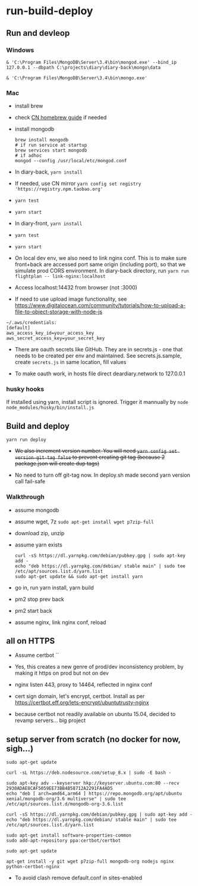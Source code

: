 # run-build-deploy

## Run and devleop

### Windows

`& 'C:\Program Files\MongoDB\Server\3.4\bin\mongod.exe' --bind_ip 127.0.0.1 --dbpath C:\projects\diary\diary-back\mongo\data`

`& 'C:\Program Files\MongoDB\Server\3.4\bin\mongo.exe'`

### Mac

- install brew

- check [CN homebrew guide](./cn-homebrew) if needed

- install mongodb
  ```
  brew install mongodb
  # if run service at startup
  brew services start mongodb
  # if adhoc
  mongod --config /usr/local/etc/mongod.conf
  ```

- In diary-back, `yarn install`

- If needed, use CN mirror
  `yarn config set registry 'https://registry.npm.taobao.org'`

- `yarn test`

- `yarn start`

- In diary-front, `yarn install`

- `yarn test`

- `yarn start`

- On local dev env, we also need to link nginx conf. This is to make sure front+back are accessed port same origin (including port), so that we simulate prod CORS environment. In diary-back directory, run `yarn run flightplan -- link-nginx:localhost`

- Access localhost:14432 from browser (not :3000)

- If need to use upload image functionality, see https://www.digitalocean.com/community/tutorials/how-to-upload-a-file-to-object-storage-with-node-js

```
~/.aws/credentials:
[default]
aws_access_key_id=your_access_key
aws_secret_access_key=your_secret_key
```

- There are oauth secrets like GitHub. They are in secrets.js - one that needs to be created per env and maintained. See secrets.js.sample, create `secrets.js` in same location, fill values

- To make oauth work, in hosts file direct deardiary.network to 127.0.0.1

### husky hooks

If installed using yarn, install script is ignored. Trigger it mannually by `node node_modules/husky/bin/install.js`

## Build and deploy

`yarn run deploy`

- ~~We also increment version number. You will need `yarn config set version-git-tag false` to prevent creating git tag (because 2 package.json will create dup tags)~~

- No need to turn off git-tag now. In deploy.sh made second yarn version call fail-safe

### Walkthrough

- assume mongodb

- assume wget, 7z
  `sudo apt-get install wget p7zip-full`

- download zip, unzip

- assume yarn exists
  ```
  curl -sS https://dl.yarnpkg.com/debian/pubkey.gpg | sudo apt-key add -
  echo "deb https://dl.yarnpkg.com/debian/ stable main" | sudo tee /etc/apt/sources.list.d/yarn.list
  sudo apt-get update && sudo apt-get install yarn
  ```

- go in, run yarn install, yarn build

- pm2 stop prev back

- pm2 start back

- assume nginx, link nginx conf, reload

## all on HTTPS

- Assume certbot ``

- Yes, this creates a new genre of prod/dev inconsistency problem, by making it https on prod but not on dev

- nginx listen 443, proxy to 14464, reflected in nginx conf

- cert sign domain, let's encrypt, certbot. Install as per https://certbot.eff.org/lets-encrypt/ubuntutrusty-nginx

- because certbot not readily available on ubuntu 15.04, decided to revamp servers... big project

## setup server from scratch (no docker for now, sigh...)

```
sudo apt-get update

curl -sL https://deb.nodesource.com/setup_8.x | sudo -E bash -

sudo apt-key adv --keyserver hkp://keyserver.ubuntu.com:80 --recv 2930ADAE8CAF5059EE73BB4B58712A2291FA4AD5
echo "deb [ arch=amd64,arm64 ] https://repo.mongodb.org/apt/ubuntu xenial/mongodb-org/3.6 multiverse" | sudo tee /etc/apt/sources.list.d/mongodb-org-3.6.list

curl -sS https://dl.yarnpkg.com/debian/pubkey.gpg | sudo apt-key add -
echo "deb https://dl.yarnpkg.com/debian/ stable main" | sudo tee /etc/apt/sources.list.d/yarn.list

sudo apt-get install software-properties-common
sudo add-apt-repository ppa:certbot/certbot

sudo apt-get update

apt-get install -y git wget p7zip-full mongodb-org nodejs nginx python-certbot-nginx 
```

- To avoid clash remove default.conf in sites-enabled